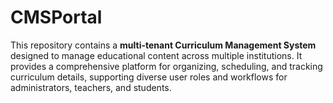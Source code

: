 # CMSPortal

This repository contains a  **multi-tenant Curriculum Management System** designed to manage educational content across multiple institutions. It provides a comprehensive platform for organizing, scheduling, and tracking curriculum details, supporting diverse user roles and workflows for administrators, teachers, and students.
